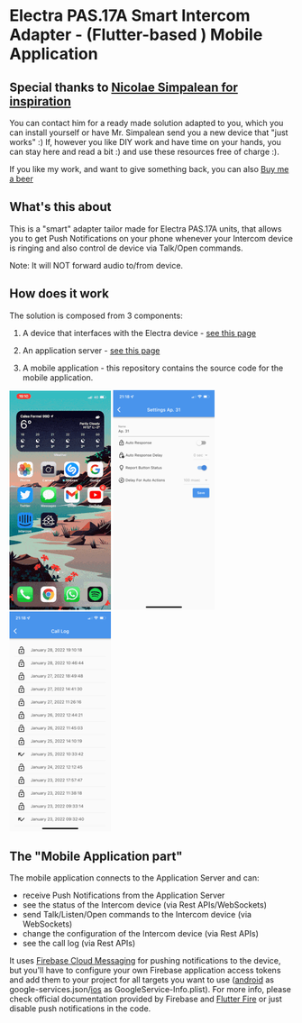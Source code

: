 # Electra PAS.17A Smart Intercom Adapter - (Flutter-based ) Mobile Application

## Special thanks to [Nicolae Simpalean for inspiration](https://simpalean.site/interfon/)

You can contact him for a ready made solution adapted to you, which you can install yourself or have
Mr. Simpalean send you a new device that "just works" :)
If, however you like DIY work and have time on your hands, you can stay here and read a bit :) and
use these resources free of charge :).

If you like my work, and want to give something back, you can
also [Buy me a beer](https://www.paypal.com/donate/?hosted_button_id=LH4JS85SDZPKN)

## What's this about

This is a "smart" adapter tailor made for Electra PAS.17A units, that allows you to get Push
Notifications on your phone whenever your Intercom device is ringing and also control de device via
Talk/Open commands.

Note: It will NOT forward audio to/from device.

## How does it work

The solution is composed from 3 components:

1. A device that interfaces with the Electra device - [see this page](https://github.com/adrian-dobre/Nano33IoT-Electra-Intercom)

2. An application server - [see this page](https://github.com/adrian-dobre/Intercom-Server)

3. A mobile application - this repository contains the source code for the mobile application.

![App Demo](./demo/images/app_demo.gif?raw=true)
![App Settings](./demo/images/app_settings.png?raw=true)
![App Call Log](./demo/images/app_call_log.png?raw=true)

## The "Mobile Application part"

The mobile application connects to the Application Server and can:

- receive Push Notifications from the Application Server
- see the status of the Intercom device (via Rest APIs/WebSockets)
- send Talk/Listen/Open commands to the Intercom device (via WebSockets)
- change the configuration of the Intercom device (via Rest APIs)
- see the call log (via Rest APIs)

It uses [Firebase Cloud Messaging](https://firebase.google.com/docs/cloud-messaging) for pushing
notifications to the device, but you'll have to configure your own Firebase application access
tokens and add them to your project for all targets you want to use ([android](./android/app) as
google-services.json/[ios](./ios) as GoogleService-Info.plist). For more info, please check official
documentation provided by Firebase
and [Flutter Fire](https://firebase.flutter.dev/docs/messaging/overview/)
or just disable push notifications in the code.

